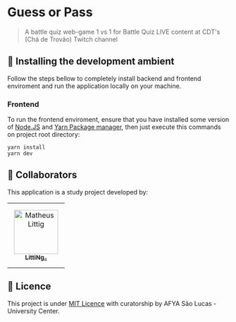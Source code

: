 # Guess or Pass

> A battle quiz web-game 1 vs 1 for Battle Quiz LIVE content at CDT's (Chá de Trovão) Twitch channel

## 🚀 Installing the development ambient

Follow the steps bellow to completely install backend and frontend enviroment and run the application locally on your machine.

### Frontend

To run the frontend enviroment, ensure that you have installed some version of [Node.JS](https://nodejs.org/en/) and [Yarn Package manager](https://yarnpkg.com/), then just execute this commands on project root directory:

```
yarn install
yarn dev
```

## 🤝 Collaborators

This application is a study project developed by:

<table>
  <tr>
    <td align="center" style="padding: 15px;">
      <a href="#">
        <img src="https://avatars.githubusercontent.com/u/53308182?v=4" width="100px"; alt="Matheus Littig" /><br>
        <sub>
          <b>LittiNg_</b>
        </sub>
      </a>
    </td>
  </tr>
</table>


## 📝 Licence

This project is under [MIT Licence](LICENSE.md) with curatorship by AFYA São Lucas - University Center. 

